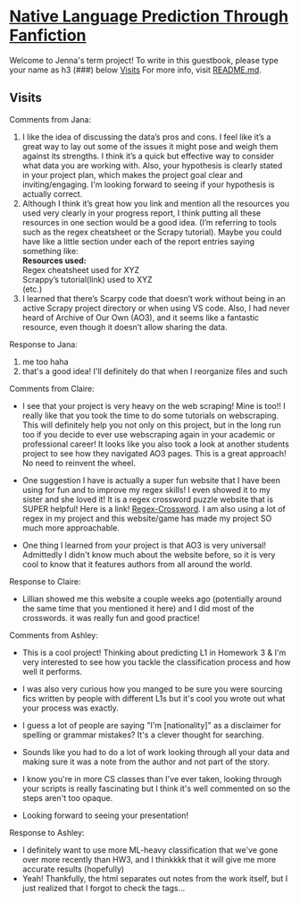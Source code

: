 # [Native Language Prediction Through Fanfiction](https://github.com/Data-Science-for-Linguists-2025/Native-Language-Prediction-Through-Fanfiction)

Welcome to Jenna's term project! To write in this guestbook, please type your name as h3 (###) below [Visits](#Visits)
For more info, visit [README.md](https://github.com/Data-Science-for-Linguists-2025/Native-Language-Prediction-Through-Fanfiction/blob/main/README.md).

## Visits
Comments from Jana:
1. I like the idea of discussing the data’s pros and cons. I feel like it’s a great way to lay out some of the issues it might pose and weigh them against its strengths. I think it’s a quick but effective way to consider what data you are working with. Also, your hypothesis is clearly stated in your project plan, which makes the project goal clear and inviting/engaging. I'm looking forward to seeing if your hypothesis is actually correct. 
2. Although I think it’s great how you link and mention all the resources you used very clearly in your progress report, I think putting all these resources in one section would be a good idea. (I’m referring to tools such as the regex cheatsheet or the Scrapy tutorial). Maybe you could have like a little section under each of the report entries saying something like:\
**Resources used:**\
Regex cheatsheet used for XYZ\
Scrappy’s tutorial(link) used to XYZ\
(etc.)
3. I learned that there’s Scarpy code that doesn’t work without being in an active Scrapy project directory or when using VS code. Also, I had never heard of Archive of Our Own (AO3), and it seems like a fantastic resource, even though it doesn’t allow sharing the data.  

Response to Jana:
1. me too haha
2. that's a good idea! I'll definitely do that when I reorganize files and such

Comments from Claire:

- I see that your project is very heavy on the web scraping! Mine is too!! I really like that you took the time to do some tutorials on webscraping. This will definitely help you not only on this project, but in the long run too if you decide to ever use webscraping again in your academic or professional career! It looks like you also took a look at another students project to see how they navigated AO3 pages. This is a great approach! No need to reinvent the wheel.

- One suggestion I have is actually a super fun website that I have been using for fun and to improve my regex skills! I even showed it to my sister and she loved it! It is a regex crossword puzzle website that is SUPER helpful! Here is a link! [Regex-Crossword](https://regexcrossword.com). I am also using a lot of regex in my project and this website/game has made my project SO much more approachable.

- One thing I learned from your project is that AO3 is very universal! Admittedly I didn't know much about the website before, so it is very cool to know that it features authors from all around the world.

Response to Claire:
- Lillian showed me this website a couple weeks ago (potentially around the same time that you mentioned it here) and I did most of the crosswords. it was really fun and good practice!


Comments from Ashley:
- This is a cool project! Thinking about predicting L1 in Homework 3 & I'm very interested to see how you tackle the classification process and how well it performs.

- I was also very curious how you manged to be sure you were sourcing fics written by people with different L1s but it's cool you wrote out what your process was exactly. 
- I guess a lot of people are saying "I'm [nationality]" as a disclaimer for spelling or grammar mistakes? It's a clever thought for searching.
- Sounds like you had to do a lot of work looking through all your data and making sure it was a note from the author and not part of the story. 

- I know you're in more CS classes than I've ever taken, looking through your scripts is really fascinating but I think it's well commented on so the steps aren't too opaque. 
- Looking forward to seeing your presentation!

Response to Ashley:
- I definitely want to use more ML-heavy classification that we've gone over more recently than HW3, and I thinkkkk that it will give me more accurate results (hopefully)
- Yeah! Thankfully, the html separates out notes from the work itself, but I just realized that I forgot to check the tags...